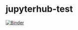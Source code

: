 # jupyterhub-test
[![Binder](https://binderhub.srcdev.skao.int/badge_logo.svg)](https://binderhub.srcdev.skao.int/v2/gh/PhilippaHartley/jupyterhub-test/HEAD)